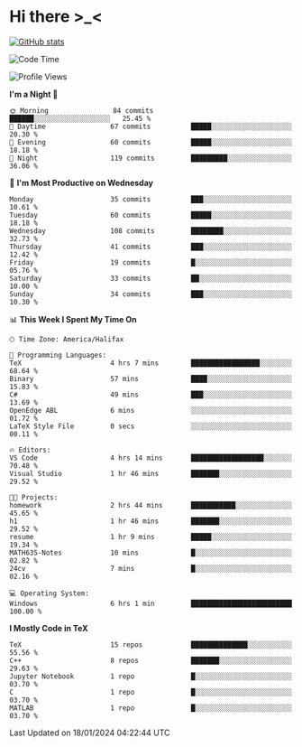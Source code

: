 # Hi there \>_<

[![GitHub stats](https://github-readme-stats.vercel.app/api?username=ARessegetesStery&show_icons=true&theme=transparent)](https://github.com/anuraghazra/github-readme-stats)

<!--START_SECTION:waka-->
![Code Time](http://img.shields.io/badge/Code%20Time-582%20hrs%2023%20mins-blue)

![Profile Views](http://img.shields.io/badge/Profile%20Views-0-blue)

**I'm a Night 🦉** 

```text
🌞 Morning                84 commits          ██████░░░░░░░░░░░░░░░░░░░   25.45 % 
🌆 Daytime                67 commits          █████░░░░░░░░░░░░░░░░░░░░   20.30 % 
🌃 Evening                60 commits          █████░░░░░░░░░░░░░░░░░░░░   18.18 % 
🌙 Night                  119 commits         █████████░░░░░░░░░░░░░░░░   36.06 % 
```
📅 **I'm Most Productive on Wednesday** 

```text
Monday                   35 commits          ███░░░░░░░░░░░░░░░░░░░░░░   10.61 % 
Tuesday                  60 commits          █████░░░░░░░░░░░░░░░░░░░░   18.18 % 
Wednesday                108 commits         ████████░░░░░░░░░░░░░░░░░   32.73 % 
Thursday                 41 commits          ███░░░░░░░░░░░░░░░░░░░░░░   12.42 % 
Friday                   19 commits          █░░░░░░░░░░░░░░░░░░░░░░░░   05.76 % 
Saturday                 33 commits          ██░░░░░░░░░░░░░░░░░░░░░░░   10.00 % 
Sunday                   34 commits          ███░░░░░░░░░░░░░░░░░░░░░░   10.30 % 
```


📊 **This Week I Spent My Time On** 

```text
🕑︎ Time Zone: America/Halifax

💬 Programming Languages: 
TeX                      4 hrs 7 mins        █████████████████░░░░░░░░   68.64 % 
Binary                   57 mins             ████░░░░░░░░░░░░░░░░░░░░░   15.83 % 
C#                       49 mins             ███░░░░░░░░░░░░░░░░░░░░░░   13.69 % 
OpenEdge ABL             6 mins              ░░░░░░░░░░░░░░░░░░░░░░░░░   01.72 % 
LaTeX Style File         0 secs              ░░░░░░░░░░░░░░░░░░░░░░░░░   00.11 % 

🔥 Editors: 
VS Code                  4 hrs 14 mins       ██████████████████░░░░░░░   70.48 % 
Visual Studio            1 hr 46 mins        ███████░░░░░░░░░░░░░░░░░░   29.52 % 

🐱‍💻 Projects: 
homework                 2 hrs 44 mins       ███████████░░░░░░░░░░░░░░   45.65 % 
h1                       1 hr 46 mins        ███████░░░░░░░░░░░░░░░░░░   29.52 % 
resume                   1 hr 9 mins         █████░░░░░░░░░░░░░░░░░░░░   19.34 % 
MATH635-Notes            10 mins             █░░░░░░░░░░░░░░░░░░░░░░░░   02.82 % 
24cv                     7 mins              █░░░░░░░░░░░░░░░░░░░░░░░░   02.16 % 

💻 Operating System: 
Windows                  6 hrs 1 min         █████████████████████████   100.00 % 
```

**I Mostly Code in TeX** 

```text
TeX                      15 repos            ██████████████░░░░░░░░░░░   55.56 % 
C++                      8 repos             ███████░░░░░░░░░░░░░░░░░░   29.63 % 
Jupyter Notebook         1 repo              █░░░░░░░░░░░░░░░░░░░░░░░░   03.70 % 
C                        1 repo              █░░░░░░░░░░░░░░░░░░░░░░░░   03.70 % 
MATLAB                   1 repo              █░░░░░░░░░░░░░░░░░░░░░░░░   03.70 % 
```




 Last Updated on 18/01/2024 04:22:44 UTC
<!--END_SECTION:waka-->
